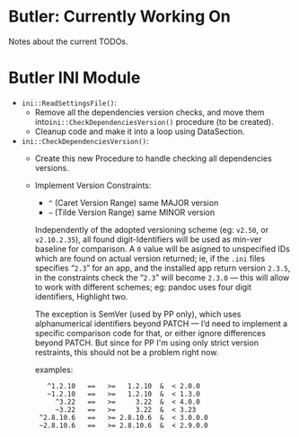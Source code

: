 # Butler: Currently Working On

Notes about the current TODOs.

# Butler INI Module

  - `ini::ReadSettingsFile()`:
      - Remove all the dependencies version checks, and move them into`ini::CheckDependenciesVersion()` procedure (to be created).
      - Cleanup code and make it into a loop using DataSection.
  - `ini::CheckDependenciesVersion()`:
      - Create this new Procedure to handle checking all dependencies versions.
    
      - Implement Version Constraints:
        
          - `^` (Caret Version Range) same MAJOR version
          - `~` (Tilde Version Range) same MINOR version
        
        Independently of the adopted versioning scheme (eg: `v2.50`, or `v2.10.2.35`), all found digit-Identifiers will be used as min-ver baseline for comparison. A `0` value will be asigned to unspecified IDs which are found on actual version returned; ie, if the `.ini` files specifies “`2.3`” for an app, and the installed app return version `2.3.5`, in the constraints check the “`2.3`” will become `2.3.0` — this will allow to work with different schemes; eg: pandoc uses four digit identifiers, Highlight two.
        
        The exception is SemVer (used by PP only), which uses alphanumerical identifiers beyond PATCH — I’d need to implement a specific comparison code for that, or either ignore differences beyond PATCH. But since for PP I'm using only strict version restraints, this should not be a problem right now.
        
        examples:
        
        ``` 
           ^1.2.10   ==   >=   1.2.10  &  < 2.0.0
           ~1.2.10   ==   >=   1.2.10  &  < 1.3.0
             ^3.22   ==   >=     3.22  &  < 4.0.0
             ~3.22   ==   >=     3.22  &  < 3.23
         ^2.8.10.6   ==   >= 2.8.10.6  &  < 3.0.0.0
         ~2.8.10.6   ==   >= 2.8.10.6  &  < 2.9.0.0
        ```
